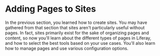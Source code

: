# Adding Pages to Sites [](id=creating-and-managing-pages)

In the previous section, you learned how to create sites. You may have gathered 
from that section that sites aren't particularly useful without pages. In
fact, sites primarily exist for the sake of organizing pages and content, so 
now you'll learn about the different types of pages in Liferay, and how to 
select the best tools based on your use cases. You'll also learn how to manage 
pages and use various configuration options.
